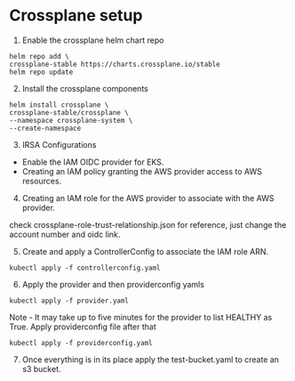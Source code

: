 # Crossplane setup

1. Enable the crossplane helm chart repo

```
helm repo add \
crossplane-stable https://charts.crossplane.io/stable
helm repo update
```

2. Install the crossplane components

```
helm install crossplane \
crossplane-stable/crossplane \
--namespace crossplane-system \
--create-namespace
```

3. IRSA Configurations
  - Enable the IAM OIDC provider for EKS.
  - Creating an IAM policy granting the AWS provider access to AWS resources.


4. Creating an IAM role for the AWS provider to associate with the AWS provider.

check crossplane-role-trust-relationship.json for reference, just change the account number and oidc link.

5. Create and apply a ControllerConfig to associate the IAM role ARN.

```
kubectl apply -f controllerconfig.yaml
```

6. Apply the provider and then providerconfig yamls

```
kubectl apply -f provider.yaml
```

Note - It may take up to five minutes for the provider to list HEALTHY as True. Apply providerconfig file after that

```
kubectl apply -f providerconfig.yaml
```

7. Once everything is in its place apply the test-bucket.yaml to create an s3 bucket.
